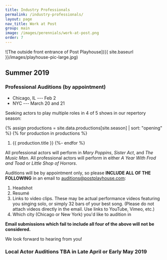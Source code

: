 ```yaml
---
title: Industry Professionals
permalink: /industry-professionals/
layout: page
nav_title: Work at Post
group: main
image: /images/perennials/work-at-post.png
order: 7
---
```


![The outside front entrance of Post Playhouse]({{ site.baseurl }}/images/playhouse-pic-large.jpg)

## Summer 2019

### Professional Auditions (by appointment)

- Chicago, IL --- Feb 2
- NYC --- March 20 and 21

Seeking actors to play multiple roles in 4 of 5 shows in our repertory season: 

{% assign productions = site.data.productions[site.season] | sort: "opening" %}
{% for production in productions %}
1. {{ production.title }}
{%- endfor %}

All professional actors will perform in _Mary Poppins_, _Sister Act_, and _The Music Man_. All professional actors will perform in either _A Year With Frod and Toad_ or _Little Shop of Horrors_.

Auditions will be by appointment only, so please __INCLUDE ALL OF THE
FOLLOWING__ in an email to [auditions@postplayhouse.com](mailto:auditions@postplayhouse.com):

1. Headshot
2. Resum&eacute;
3. Links to video clips. These may be actual performance videos featuring you
   singing solo, or simply 32 bars of your best song. (Please do not attach
   videos directly in the email. Use links to YouTube, Vimeo, etc.)
4. Which city (Chicago or New York) you'd like to audition in

__Email submissions which fail to include all four of the above will not be
considered.__

We look forward to hearing from you!

### Local Actor Auditions TBA in Late April or Early May 2019
